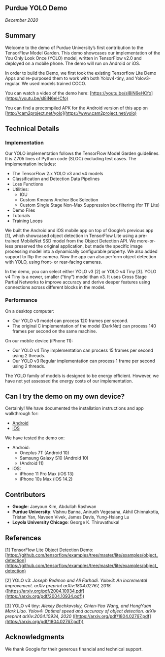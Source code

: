 ## Purdue YOLO Demo

_December 2020_


## Summary

Welcome to the demo of Purdue University’s first contribution to the TensorFlow Model Garden. This demo showcases our implementation of the You Only Look Once (YOLO) model, written in TensorFlow v2.0 and deployed on a mobile phone. The demo will run on Android or iOS.

In order to build the Demo, we first took the existing Tensorflow Lite Demo Apps and re-purposed them to work with both Yolov4-tiny, and Yolov3-regular. We used models trained COCO.

You can watch a video of the demo here: [https://youtu.be/sl8iN6eHCfo](https://youtu.be/sl8iN6eHCfo)

You can find a precompiled APK for the Android version of this app on [http://cam2project.net/yolo](https://www.cam2project.net/yolo)


## Technical Details


### Implementation

Our YOLO implementation follows the TensorFlow Model Garden guidelines. It is 7,705 lines of Python code (SLOC) excluding test cases. The implementation includes:



*   The TensorFlow 2.x YOLO v3 and v4 models
*   Classification and Detection Data Pipelines
*   Loss Functions
*   Utilities:
    *   IOU
    *   Custom Kmeans Anchor Box Selection
    *   Custom Single Stage Non-Max Suppression box filtering (for TF Lite)
*   Demo Files
*   Tutorials
*   Training Loops

We built the Android and iOS mobile app on top of Google’s previous app [1], which showcased object detection in TensorFlow Lite using a pre-trained MobileNet SSD model from the Object Detection API. We more-or-less preserved the original application, but made the specific image processing model into a dynamically configurable property. We also added support to flip the camera. Now the app can also perform object detection with YOLO, using front- or rear-facing cameras.

In the demo, you can select either YOLO v3 [2] or YOLO v4 Tiny [3]. YOLO v4 Tiny is a newer, smaller (“tiny”) model than v3. It uses Cross Stage Partial Networks to improve accuracy and derive deeper features using connections across different blocks in the model.


### Performance

On a desktop computer:



*   Our YOLO v3 model can process 120 frames per second.
*   The original C implementation of the model (DarkNet) can process 140 frames per second on the same machine.

On our mobile device (iPhone 11):



*   Our YOLO v4 Tiny implementation can process 15 frames per second using 2 threads.
*   Our YOLO v3 Regular implementation can process 1 frame per second using 2 threads.

The YOLO family of models is designed to be energy efficient. However, we have not yet assessed the energy costs of our implementation.


## Can I try the demo on my own device?

Certainly! We have documented the installation instructions and app walkthrough for:



*   [Android](android/)
*   [iOS](ios/)

We have tested the demo on:



*   Android:
    *   Oneplus 7T (Android 10)
    *   Samsung Galaxy S10 (Android 10)
    *   (Android 11)
*   iOS:
    *   iPhone 11 Pro Max (iOS 13)
    *   iPhone 10s Max (iOS 14.2)


## Contributors



*   **Google**: Jaeyoun Kim, Abdullah Rashwan
*   **Purdue University**: Vishnu Banna, Anirudh Vegesana, Akhil Chinnakotla, Tristan Yan, Naveen Vivek, James Davis, Yung-Hsiang Lu
*   **Loyola University Chicago**: George K. Thiruvathukal


## References

[1] TensorFlow Lite Object Detection Demo: [https://github.com/tensorflow/examples/tree/master/lite/examples/object_detection](https://github.com/tensorflow/examples/tree/master/lite/examples/object_detection)

[2] YOLO v3: _Joseph Redmon and Ali Farhadi. Yolov3: An incremental improvement. arXiv preprint arXiv:1804.02767, 2018._ ([https://arxiv.org/pdf/2004.10934.pdf](https://arxiv.org/pdf/2004.10934.pdf))

[3] YOLO v4 tiny: _Alexey Bochkovskiy, Chien-Yao Wang, and HongYuan Mark Liao. Yolov4: Optimal speed and accuracy of object detection. arXiv preprint arXiv:2004.10934, 2020_ ([https://arxiv.org/pdf/1804.02767.pdf](https://arxiv.org/pdf/1804.02767.pdf))


## Acknowledgments

We thank Google for their generous financial and technical support.

